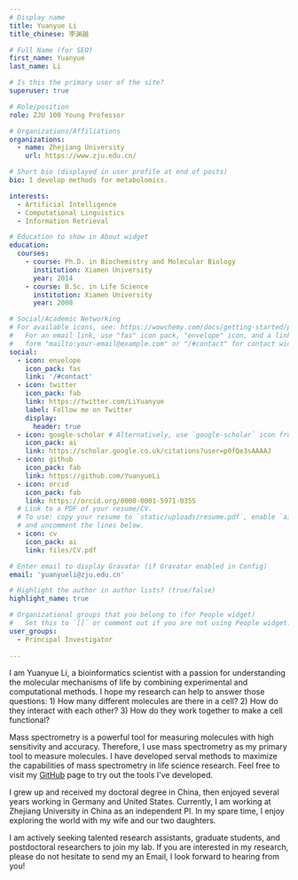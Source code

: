```yaml
---
# Display name
title: Yuanyue Li
title_chinese: 李渊越

# Full Name (for SEO)
first_name: Yuanyue
last_name: Li

# Is this the primary user of the site?
superuser: true

# Role/position
role: ZJU 100 Young Professor

# Organizations/Affiliations
organizations:
  - name: Zhejiang University
    url: https://www.zju.edu.cn/

# Short bio (displayed in user profile at end of posts)
bio: I develop methods for metabolomics.

interests:
  - Artificial Intelligence
  - Computational Linguistics
  - Information Retrieval

# Education to show in About widget
education:
  courses:
    - course: Ph.D. in Biochemistry and Molecular Biology
      institution: Xiamen University
      year: 2014
    - course: B.Sc. in Life Science
      institution: Xiamen University
      year: 2008

# Social/Academic Networking
# For available icons, see: https://wowchemy.com/docs/getting-started/page-builder/#icons
#   For an email link, use "fas" icon pack, "envelope" icon, and a link in the
#   form "mailto:your-email@example.com" or "/#contact" for contact widget.
social:
  - icon: envelope
    icon_pack: fas
    link: '/#contact'
  - icon: twitter
    icon_pack: fab
    link: https://twitter.com/LiYuanyue
    label: Follow me on Twitter
    display:
      header: true
  - icon: google-scholar # Alternatively, use `google-scholar` icon from `ai` icon pack
    icon_pack: ai
    link: https://scholar.google.co.uk/citations?user=p0fQe3sAAAAJ
  - icon: github
    icon_pack: fab
    link: https://github.com/YuanyueLi
  - icon: orcid
    icon_pack: fab
    link: https://orcid.org/0000-0001-5971-0355
  # Link to a PDF of your resume/CV.
  # To use: copy your resume to `static/uploads/resume.pdf`, enable `ai` icons in `params.yaml`,
  # and uncomment the lines below.
  - icon: cv
    icon_pack: ai
    link: files/CV.pdf

# Enter email to display Gravatar (if Gravatar enabled in Config)
email: 'yuanyueli@zju.edu.cn'

# Highlight the author in author lists? (true/false)
highlight_name: true

# Organizational groups that you belong to (for People widget)
#   Set this to `[]` or comment out if you are not using People widget.
user_groups:
  - Principal Investigator
  
---
```


I am Yuanyue Li, a bioinformatics scientist with a passion for understanding the molecular mechanisms of life by combining experimental and computational methods. I hope my research can help to answer those questions: 1) How many different molecules are there in a cell? 2) How do they interact with each other? 3) How do they work together to make a cell functional?

Mass spectrometry is a powerful tool for measuring molecules with high sensitivity and accuracy. Therefore, I use mass spectrometry as my primary tool to measure molecules. I have developed serval methods to maximize the capabilities of mass spectrometry in life science research. Feel free to visit my [GitHub](https://github.com/YuanyueLi) page to try out the tools I've developed.

I grew up and received my doctoral degree in China, then enjoyed several years working in Germany and United States. Currently, I am working at Zhejiang University in China as an independent PI. In my spare time, I enjoy exploring the world with my wife and our two daughters.

I am actively seeking talented research assistants, graduate students, and postdoctoral researchers to join my lab. If you are interested in my research, please do not hesitate to send my an Email, I look forward to hearing from you!